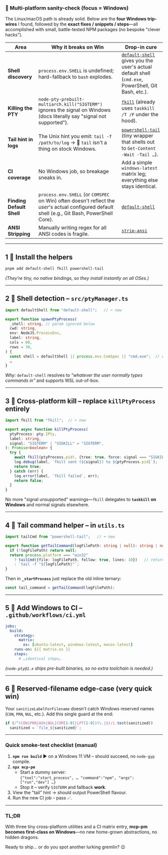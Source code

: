 ### 🚧 Multi-platform sanity-check (focus = Windows)  
The Linux/macOS path is already solid. Below are the **four Windows trip-wires** I found, followed by the **exact fixes / snippets / steps**—all accomplished with small, battle-tested NPM packages (no bespoke "clever hacks").

| Area | Why it breaks on Win | Drop-in cure |
|------|---------------------|--------------|
| **Shell discovery** | `process.env.SHELL` is undefined; hard-fallback to `bash` explodes. | [`default-shell`](https://www.npmjs.com/package/default-shell) gives you the user's actual default shell (`cmd.exe`, PowerShell, Git Bash, etc.). |
| **Killing the PTY** | `node-pty-prebuilt-multiarch.kill("SIGTERM")` ignores the signal on Windows (docs literally say "signal not supported"). | [`fkill`](https://www.npmjs.com/package/fkill) (already uses `taskkill /T /F` under the hood). |
| **Tail hint in logs** | The Unix hint you emit: `tail -f /path/to/log` → 🐛 `tail` isn't a thing on stock Windows. | [`powershell-tail`](https://www.npmjs.com/package/powershell-tail) (tiny wrapper that shells out to `Get-Content -Wait -Tail …`). |
| **CI coverage** | No Windows job, so breakage sneaks in. | Add a simple `windows-latest` matrix leg; everything else stays identical. |
| **Finding Default Shell** | `process.env.SHELL` (or `COMSPEC` on Win) often doesn't reflect the *user*'s actual configured default shell (e.g., Git Bash, PowerShell Core). | [`default-shell`](https://www.npmjs.com/package/default-shell) |
| **ANSI Stripping** | Manually writing regex for all ANSI codes is fragile. | [`strip-ansi`](https://www.npmjs.com/package/strip-ansi) |

---

## 1 ️⃣ Install the helpers

```bash
pnpm add default-shell fkill powershell-tail
```

*(They're tiny, no native bindings, so they install instantly on all OSes.)*

---

## 2 ️⃣ Shell detection – `src/ptyManager.ts`

```ts
import defaultShell from "default-shell";   // ⬅ new

export function spawnPtyProcess(
  _shell: string, // param ignored below
  cwd: string,
  env: NodeJS.ProcessEnv,
  label: string,
  cols = 80,
  rows = 30,
) {
  const shell = defaultShell || process.env.ComSpec || "cmd.exe";  // win-safe
  …
}
```

*Why:* `default-shell` resolves to *"whatever the user normally types commands in"* and supports WSL out-of-box.

---

## 3 ️⃣ Cross-platform kill – replace `killPtyProcess` entirely

```ts
import fkill from "fkill";  // ⬅ new

export async function killPtyProcess(
  ptyProcess: pty.IPty,
  label: string,
  signal: "SIGTERM" | "SIGKILL" = "SIGTERM",
): Promise<boolean> {
  try {
    await fkill(ptyProcess.pid!, {tree: true, force: signal === "SIGKILL"});
    log.debug(label, `fkill sent (${signal}) to ${ptyProcess.pid}`);
    return true;
  } catch (err) {
    log.error(label, `fkill failed`, err);
    return false;
  }
}
```

No more "signal unsupported" warnings—`fkill` delegates to **`taskkill` on Windows** and normal signals elsewhere.

---

## 4 ️⃣ Tail command helper – in `utils.ts`

```ts
import tailCmd from "powershell-tail";   // ⬅ new

export function getTailCommand(logFilePath: string | null): string | null {
  if (!logFilePath) return null;
  return process.platform === "win32"
    ? tailCmd({file: logFilePath, follow: true, lines: 10})   // returns the PS cmd
    : `tail -f "${logFilePath}"`;
}
```

Then in **`_startProcess`** just replace the old inline ternary:

```ts
const tail_command = getTailCommand(logFilePath);
```

---

## 5 ️⃣ Add Windows to CI – `.github/workflows/ci.yml`

```yaml
jobs:
  build:
    strategy:
      matrix:
        os: [ubuntu-latest, windows-latest, macos-latest]
    runs-on: ${{ matrix.os }}
    steps:
      # …identical steps…
```

*(`node-pty@1.x` ships pre-built binaries, so no extra toolchain is needed.)*

---

## 6 ️⃣ Reserved-filename edge-case (very quick win)  
Your `sanitizeLabelForFilename` doesn't catch Windows reserved names (`CON`, `PRN`, `NUL`, etc.). Add this single guard at the end:

```ts
if (/^(CON|PRN|AUX|NUL|COM[1-9]|LPT[1-9])(\.|$)/i.test(sanitized))
  sanitized = `file_${sanitized}`;
```

---

### Quick smoke-test checklist (manual)

1. **`npm run build`** ▶ on a Windows 11 VM – should succeed, no `node-gyp` compile.  
2. **`npx mcp-pm`**  
   - Start a dummy server:  
     `{"tool":"start_process", … "command":"npm", "args":["run","dev"] …}`  
   - Stop it – verify `SIGTERM` and fallback **work**.  
3. View the "tail" hint → should output PowerShell flavour.  
4. Run the new CI job – pass ✅.

---

### TL;DR  
With three tiny cross-platform utilities and a CI matrix entry, **mcp-pm becomes first-class on Windows**—no new home-grown abstractions, no hidden dragons.  

Ready to ship… or do you spot another lurking gremlin? 😉